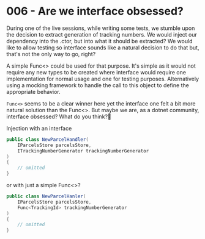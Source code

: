 # 006 - Are we interface obsessed? #

During one of the live sessions, while writing some tests, we stumble upon the decision to extract generation of tracking numbers. We would inject our dependency into the .ctor, but into what it should be extracted?
We would like to allow testing so interface sounds like a natural decision to do that but, that's not the only way to go, right?

A simple Func<> could be used for that purpose. It's simple as it would not require any new types to be created where interface would require one implementation for normal usage and one for testing purposes. Alternatively using a mocking framework to handle the call to this object to define the appropriate behavior.

`Func<>` seems to be a clear winner here yet the interface one felt a bit more natural solution than the Func<>. But maybe we are, as a dotnet community, interface obsessed? What do you think?🤔

Injection with an interface
```csharp
public class NewParcelHandler(
    IParcelsStore parcelsStore,
    ITrackingNumberGenerator trackingNumberGenerator
)
{
    // omitted
}
```
or with just a simple Func<>?
```csharp
public class NewParcelHanler(
    IParcelsStore parcelsStore,
    Func<TrackingId> trackingNumberGenerator
)
{
    // omitted
}
```